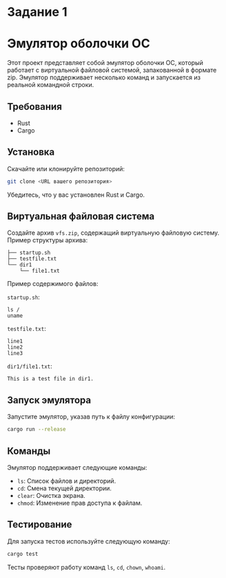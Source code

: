 # Задание 1

# Эмулятор оболочки ОС

Этот проект представляет собой эмулятор оболочки ОС, который работает с виртуальной файловой системой, запакованной в формате zip. Эмулятор поддерживает несколько команд и запускается из реальной командной строки.

## Требования

- Rust
- Cargo

## Установка

Скачайте или клонируйте репозиторий:

```sh
git clone <URL вашего репозитория>
```

Убедитесь, что у вас установлен Rust и Cargo.

## Виртуальная файловая система

Создайте архив `vfs.zip`, содержащий виртуальную файловую систему. Пример структуры архива:

```
├── startup.sh
├── testfile.txt
└── dir1
    └── file1.txt
```

Пример содержимого файлов:

`startup.sh`:

```
ls /
uname
```

`testfile.txt`:

```
line1
line2
line3
```

`dir1/file1.txt`:

```
This is a test file in dir1.
```

## Запуск эмулятора

Запустите эмулятор, указав путь к файлу конфигурации:

```sh
cargo run --release
```

## Команды

Эмулятор поддерживает следующие команды:

- `ls`: Список файлов и директорий.
- `cd`: Смена текущей директории.
- `clear`: Очистка экрана.
- `chmod`: Изменение прав доступа к файлам.

## Тестирование

Для запуска тестов используйте следующую команду:

```sh
cargo test
```

Тесты проверяют работу команд `ls`, `cd`, `chown`, `whoami`.
